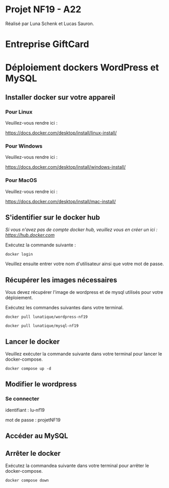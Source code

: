 # Projet NF19 - A22

Réalisé par Luna Schenk et Lucas Sauron.

# Entreprise GiftCard
# Déploiement dockers WordPress et MySQL

## Installer docker sur votre appareil

### Pour Linux

Veuillez-vous rendre ici :

https://docs.docker.com/desktop/install/linux-install/

### Pour Windows

Veuillez-vous rendre ici :

https://docs.docker.com/desktop/install/windows-install/

### Pour MacOS

Veuillez-vous rendre ici :

https://docs.docker.com/desktop/install/mac-install/


## S'identifier sur le docker hub

*Si vous n'avez pas de compte docker hub, veuillez vous en créer un ici : https://hub.docker.com*

Exécutez la commande suivante :

```docker login```

Veuillez ensuite entrer votre nom d'utilisateur ainsi que votre mot de passe.

## Récupérer les images nécessaires 

Vous devez récupérer l'image de wordpress et de mysql utilisés pour votre déploiement.

Exécutez les commandes suivantes dans votre terminal.

```docker pull lunatique/wordpress-nf19```

```docker pull lunatique/mysql-nf19```

## Lancer le docker

Veuillez exécuter la commande suivante dans votre terminal pour lancer le docker-compose.

```docker compose up -d```

## Modifier le wordpress

### Se connecter

identifiant : lu-nf19

mot de passe : projetNF19

## Accéder au MySQL

## Arrêter le docker

Exécutez la commandea suivante dans votre terminal pour arrêter le docker-compose.

```docker compose down```